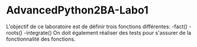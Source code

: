 # AdvancedPython2BA-Labo1
L'objectif de ce laboratoire est de définir trois fonctions différentes:
-fact()
-roots()
-integrate()
On doit également réaliser des tests pour s'assurer de la fonctionnalité des fonctions.
